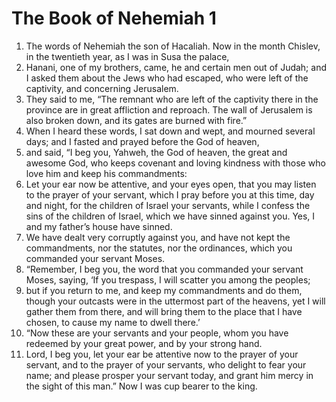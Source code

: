 ﻿
# The Book of Nehemiah 1
1. The words of Nehemiah the son of Hacaliah. Now in the month Chislev, in the twentieth year, as I was in Susa the palace, 
2. Hanani, one of my brothers, came, he and certain men out of Judah; and I asked them about the Jews who had escaped, who were left of the captivity, and concerning Jerusalem. 
3. They said to me, “The remnant who are left of the captivity there in the province are in great affliction and reproach. The wall of Jerusalem is also broken down, and its gates are burned with fire.” 
4. When I heard these words, I sat down and wept, and mourned several days; and I fasted and prayed before the God of heaven, 
5. and said, “I beg you, Yahweh, the God of heaven, the great and awesome God, who keeps covenant and loving kindness with those who love him and keep his commandments: 
6. Let your ear now be attentive, and your eyes open, that you may listen to the prayer of your servant, which I pray before you at this time, day and night, for the children of Israel your servants, while I confess the sins of the children of Israel, which we have sinned against you. Yes, I and my father’s house have sinned. 
7. We have dealt very corruptly against you, and have not kept the commandments, nor the statutes, nor the ordinances, which you commanded your servant Moses. 
8. “Remember, I beg you, the word that you commanded your servant Moses, saying, ‘If you trespass, I will scatter you among the peoples; 
9. but if you return to me, and keep my commandments and do them, though your outcasts were in the uttermost part of the heavens, yet I will gather them from there, and will bring them to the place that I have chosen, to cause my name to dwell there.’ 
10. “Now these are your servants and your people, whom you have redeemed by your great power, and by your strong hand. 
11. Lord, I beg you, let your ear be attentive now to the prayer of your servant, and to the prayer of your servants, who delight to fear your name; and please prosper your servant today, and grant him mercy in the sight of this man.” Now I was cup bearer to the king. 
